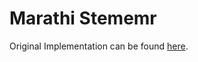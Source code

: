 # Marathi Stememr

Original Implementation can be found [here](https://github.com/sahil-zngr/IR/tree/main/marathi_stemmer).